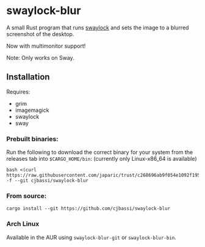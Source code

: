 # swaylock-blur

A small Rust program that runs [swaylock](https://github.com/swaywm/swaylock) and sets the image to a blurred screenshot of the desktop.

Now with multimonitor support!

Note: Only works on Sway.

## Installation

Requires:
- grim
- imagemagick
- swaylock
- sway

### Prebuilt binaries:

Run the following to download the correct binary for your system from the releases tab into `$CARGO_HOME/bin`: (currently only Linux-x86_64 is available)

```
bash <(curl https://raw.githubusercontent.com/japaric/trust/c268696ab9f054e1092f195dddeead2420c04261/install.sh) -f --git cjbassi/swaylock-blur
```

### From source:

```
cargo install --git https://github.com/cjbassi/swaylock-blur
```

### Arch Linux

Available in the AUR using `swaylock-blur-git` or `swaylock-blur-bin`.
